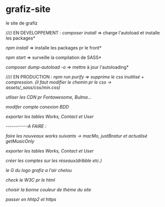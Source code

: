 # grafiz-site
le site de grafiz

//// EN DEVELOPPEMENT :
*composer install* => charge l'autoload et installe les packages*

*npm install* => installe les packages pr le front*

*npm start* => surveille la compilation de SASS*

*composer dump-autoload -o* => mettre à jour l'autoloading*

//// EN PRODUCTION :
*npm run purify => supprime le css inutilisé + compression. (il faut modifier le chemin pr le css -> assets/_sass/css/min.css)*

*utliser les CDN pr Fontawesome, Bulma...*

*modifer compte conexion BDD*

*exporter les tables Works, Contact et User*


*-----------A FAIRE :*

*faire les nouveaux works suivants -> macMo, justBnatur et actualisé getMusicOnly*

*exporter les tables Works, Contact et User*

*créer les comptes sur les réseaux(dribble etc.)*

*le G du logo grafiz a l'air chelou*

*check le W3C pr le html*

*choisir la bonne couleur de thème du site*

*passer en hhtp2 et https*